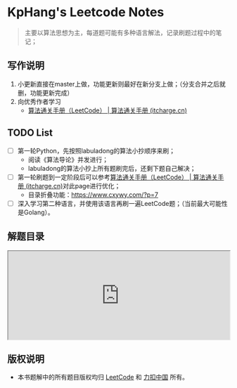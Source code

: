 # KpHang's Leetcode Notes

> 主要以算法思想为主，每道题可能有多种语言解法，记录刷题过程中的笔记；

## 写作说明

1. 小更新直接在master上做，功能更新则最好在新分支上做；（分支合并之后就删，功能更新完成） 
2. 向优秀作者学习
   - [算法通关手册（LeetCode） | 算法通关手册 (itcharge.cn)](https://algo.itcharge.cn/)

## TODO List

- [ ] 第一轮Python，先按照labuladong的算法小抄顺序来刷；
  - 阅读《算法导论》并发进行；
  - labuladong的算法小抄上所有题刷完后，还剩下题自己解决；
- [ ] 第一轮刷题到一定阶段后可以参考[算法通关手册（LeetCode） | 算法通关手册 (itcharge.cn)](https://algo.itcharge.cn/)对此page进行优化；
  - 目录折叠功能：https://www.cxywy.com/?p=7
- [ ] 深入学习第二种语言，并使用该语言再刷一遍LeetCode题；（当前最大可能性是Golang）。

## 解题目录
<div style="position: relative; padding: 20% 5%;">
<iframe style="position: absolute; width: 100%; height: 100%; left: 0; top: 0;" src="https://kpihang.github.io/leetcodeNotes/#/./%E8%A7%A3%E9%A2%98%E7%9B%AE%E5%BD%95" frameborder="1" scrolling="yes"></iframe>
</div>


## 版权说明

- 本书题解中的所有题目版权均归 [LeetCode](https://leetcode.com/) 和 [力扣中国](https://leetcode-cn.com/) 所有。
